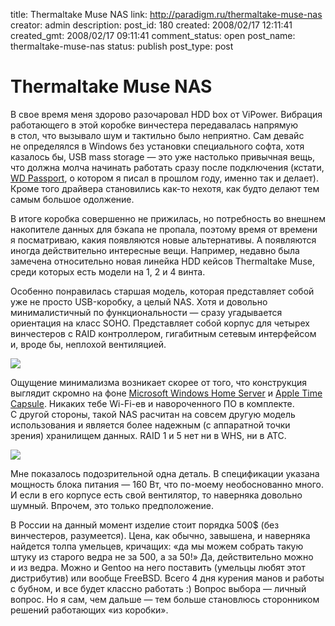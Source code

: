 title: Thermaltake Muse NAS
link: http://paradigm.ru/thermaltake-muse-nas
creator: admin
description: 
post_id: 180
created: 2008/02/17 12:11:41
created_gmt: 2008/02/17 09:11:41
comment_status: open
post_name: thermaltake-muse-nas
status: publish
post_type: post

# Thermaltake Muse NAS

В свое время меня здорово разочаровал HDD box от ViPower. Вибрация работающего в этой коробке винчестера передавалась напрямую в стол, что вызывало шум и тактильно было неприятно. Сам девайс не определялся в Windows без установки специального софта, хотя казалось бы, USB mass storage — это уже настолько привычная вещь, что должна молча начинать работать сразу после подключения (кстати, [WD Passport](/2007/12/04/wd-passport/), о котором я писал в прошлом году, именно так и делает). Кроме того драйвера становились как-то нехотя, как будто делают тем самым большое одолжение.

В итоге коробка совершенно не прижилась, но потребность во внешнем накопителе данных для бэкапа не пропала, поэтому время от времени я посматриваю, какия появляются новые альтернативы. А появляются иногда действительно интересные вещи. Например, недавно была замечена относительно новая линейка HDD кейсов Thermaltake Muse, среди которых есть модели на 1, 2 и 4 винта.

Особенно понравилась старшая модель, которая представляет собой уже не просто USB-коробку, а целый NAS. Хотя и довольно минималистичный по функциональности — сразу угадывается ориентация на класс SOHO. Представляет собой корпус для четырех винчестеров с RAID контроллером, гигабитным сетевым интерфейсом и, вроде бы, неплохой вентиляцией.

![](/;-\)/2008/02/03_angleview_450.jpg)

Ощущение минимализма возникает скорее от того, что конструкция выглядит скромно на фоне [Microsoft Windows Home Server](http://b23.ru/ntf) и [Apple Time Capsule](http://www.apple.com/timecapsule/). Никаких тебе Wi-Fi-ев и навороченного ПО в комплекте. С другой стороны, такой NAS расчитан на совсем другую модель использования и является более надежным (с аппаратной точки зрения) хранилищем данных. RAID 1 и 5 нет ни в WHS, ни в ATC. 

![](/;-\)/2008/02/02_componenintroduction.gif)

Мне показалось подозрительной одна деталь. В спецификации указана мощность блока питания — 160 Вт, что по-моему необоснованно много. И если в его корпусе есть свой вентилятор, то наверняка довольно шумный. Впрочем, это только предположение.

В России на данный момент изделие стоит порядка 500$ (без винчестеров, разумеется). Цена, как обычно, завышена, и наверняка найдется толпа умельцев, кричащих: «да мы можем собрать такую штуку из старого ведра не за 500, а за 50!» Да, действительно можно и из ведра. Можно и Gentoo на него поставить (умельцы любят этот дистрибутив) или вообще FreeBSD. Всего 4 дня курения манов и работы с бубном, и все будет классно работать :) Вопрос выбора — личный вопрос. Но я сам, чем дальше — тем больше становлюсь сторонником решений работающих «из коробки».
